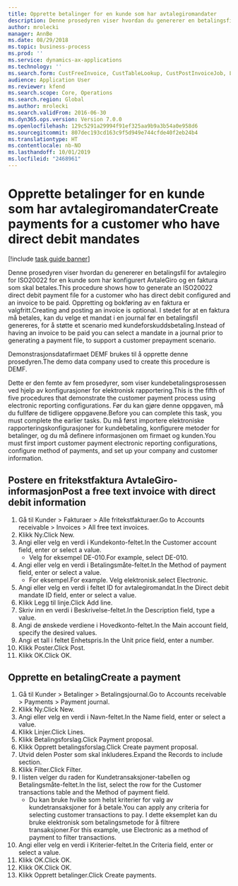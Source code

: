 ```yaml
---
title: Opprette betalinger for en kunde som har avtalegiromandater
description: Denne prosedyren viser hvordan du genererer en betalingsfil for avtalegiro for ISO20022 for en kunde som har konfigurert AvtaleGiro og en faktura som skal betales.
author: mrolecki
manager: AnnBe
ms.date: 08/29/2018
ms.topic: business-process
ms.prod: ''
ms.service: dynamics-ax-applications
ms.technology: ''
ms.search.form: CustFreeInvoice, CustTableLookup, CustPostInvoiceJob, LedgerJournalTable, LedgerJournalTransCustPaym, SysQueryForm, CustPaymProposalEdit, BankAccountTableLookUp
audience: Application User
ms.reviewer: kfend
ms.search.scope: Core, Operations
ms.search.region: Global
ms.author: mrolecki
ms.search.validFrom: 2016-06-30
ms.dyn365.ops.version: Version 7.0.0
ms.openlocfilehash: 129c5291a29994f91ef325aa9b9a3b54a0e958d6
ms.sourcegitcommit: 807dec193cd163c9f5d949e744cfde40f2eb24b4
ms.translationtype: HT
ms.contentlocale: nb-NO
ms.lasthandoff: 10/01/2019
ms.locfileid: "2468961"
---
```

# <a name="create-payments-for-a-customer-who-have-direct-debit-mandates"></a><span data-ttu-id="7fbad-103">Opprette betalinger for en kunde som har avtalegiromandater</span><span class="sxs-lookup"><span data-stu-id="7fbad-103">Create payments for a customer who have direct debit mandates</span></span>

[!include [task guide banner](../../includes/task-guide-banner.md)]

<span data-ttu-id="7fbad-104">Denne prosedyren viser hvordan du genererer en betalingsfil for avtalegiro for ISO20022 for en kunde som har konfigurert AvtaleGiro og en faktura som skal betales.</span><span class="sxs-lookup"><span data-stu-id="7fbad-104">This procedure shows how to generate an ISO20022 direct debit payment file for a customer who has direct debit configured and an invoice to be paid.</span></span> <span data-ttu-id="7fbad-105">Oppretting og bokføring av en faktura er valgfritt.</span><span class="sxs-lookup"><span data-stu-id="7fbad-105">Creating and posting an invoice is optional.</span></span> <span data-ttu-id="7fbad-106">I stedet for at en faktura må betales, kan du velge et mandat i en journal før en betalingsfil genereres, for å støtte et scenario med kundeforskuddsbetaling.</span><span class="sxs-lookup"><span data-stu-id="7fbad-106">Instead of having an invoice to be paid you can select a mandate in a journal prior to generating a payment file, to support a customer prepayment scenario.</span></span>



<span data-ttu-id="7fbad-107">Demonstrasjonsdatafirmaet DEMF brukes til å opprette denne prosedyren.</span><span class="sxs-lookup"><span data-stu-id="7fbad-107">The demo data company used to create this procedure is DEMF.</span></span>



<span data-ttu-id="7fbad-108">Dette er den femte av fem prosedyrer, som viser kundebetalingsprosessen ved hjelp av konfigurasjoner for elektronisk rapportering.</span><span class="sxs-lookup"><span data-stu-id="7fbad-108">This is the fifth of five procedures that demonstrate the customer payment process using electronic reporting configurations.</span></span> <span data-ttu-id="7fbad-109">Før du kan gjøre denne oppgaven, må du fullføre de tidligere oppgavene.</span><span class="sxs-lookup"><span data-stu-id="7fbad-109">Before you can complete this task, you must complete the earlier tasks.</span></span> <span data-ttu-id="7fbad-110">Du må først importere elektroniske rapporteringskonfigurasjoner for kundebetaling, konfigurere metoder for betalinger, og du må definere informasjonen om firmaet og kunden.</span><span class="sxs-lookup"><span data-stu-id="7fbad-110">You must first import customer payment electronic reporting configurations, configure method of payments, and set up your company and customer information.</span></span> 


## <a name="post-a-free-text-invoice-with-direct-debit-information"></a><span data-ttu-id="7fbad-111">Postere en fritekstfaktura AvtaleGiro-informasjon</span><span class="sxs-lookup"><span data-stu-id="7fbad-111">Post a free text invoice with direct debit information</span></span>
1. <span data-ttu-id="7fbad-112">Gå til Kunder > Fakturaer > Alle fritekstfakturaer.</span><span class="sxs-lookup"><span data-stu-id="7fbad-112">Go to Accounts receivable > Invoices > All free text invoices.</span></span>
2. <span data-ttu-id="7fbad-113">Klikk Ny.</span><span class="sxs-lookup"><span data-stu-id="7fbad-113">Click New.</span></span>
3. <span data-ttu-id="7fbad-114">Angi eller velg en verdi i Kundekonto-feltet.</span><span class="sxs-lookup"><span data-stu-id="7fbad-114">In the Customer account field, enter or select a value.</span></span>
    * <span data-ttu-id="7fbad-115">Velg for eksempel DE-010.</span><span class="sxs-lookup"><span data-stu-id="7fbad-115">For example, select DE-010.</span></span>  
4. <span data-ttu-id="7fbad-116">Angi eller velg en verdi i Betalingsmåte-feltet.</span><span class="sxs-lookup"><span data-stu-id="7fbad-116">In the Method of payment field, enter or select a value.</span></span>
    * <span data-ttu-id="7fbad-117">For eksempel.</span><span class="sxs-lookup"><span data-stu-id="7fbad-117">For example.</span></span> <span data-ttu-id="7fbad-118">Velg elektronisk.</span><span class="sxs-lookup"><span data-stu-id="7fbad-118">select Electronic.</span></span>  
5. <span data-ttu-id="7fbad-119">Angi eller velg en verdi i feltet ID for avtalegiromandat.</span><span class="sxs-lookup"><span data-stu-id="7fbad-119">In the Direct debit mandate ID field, enter or select a value.</span></span>
6. <span data-ttu-id="7fbad-120">Klikk Legg til linje.</span><span class="sxs-lookup"><span data-stu-id="7fbad-120">Click Add line.</span></span>
7. <span data-ttu-id="7fbad-121">Skriv inn en verdi i Beskrivelse-feltet.</span><span class="sxs-lookup"><span data-stu-id="7fbad-121">In the Description field, type a value.</span></span>
8. <span data-ttu-id="7fbad-122">Angi de ønskede verdiene i Hovedkonto-feltet.</span><span class="sxs-lookup"><span data-stu-id="7fbad-122">In the Main account field, specify the desired values.</span></span>
9. <span data-ttu-id="7fbad-123">Angi et tall i feltet Enhetspris.</span><span class="sxs-lookup"><span data-stu-id="7fbad-123">In the Unit price field, enter a number.</span></span>
10. <span data-ttu-id="7fbad-124">Klikk Poster.</span><span class="sxs-lookup"><span data-stu-id="7fbad-124">Click Post.</span></span>
11. <span data-ttu-id="7fbad-125">Klikk OK.</span><span class="sxs-lookup"><span data-stu-id="7fbad-125">Click OK.</span></span>

## <a name="create-a-payment"></a><span data-ttu-id="7fbad-126">Opprette en betaling</span><span class="sxs-lookup"><span data-stu-id="7fbad-126">Create a payment</span></span>
1. <span data-ttu-id="7fbad-127">Gå til Kunder > Betalinger > Betalingsjournal.</span><span class="sxs-lookup"><span data-stu-id="7fbad-127">Go to Accounts receivable > Payments > Payment journal.</span></span>
2. <span data-ttu-id="7fbad-128">Klikk Ny.</span><span class="sxs-lookup"><span data-stu-id="7fbad-128">Click New.</span></span>
3. <span data-ttu-id="7fbad-129">Angi eller velg en verdi i Navn-feltet.</span><span class="sxs-lookup"><span data-stu-id="7fbad-129">In the Name field, enter or select a value.</span></span>
4. <span data-ttu-id="7fbad-130">Klikk Linjer.</span><span class="sxs-lookup"><span data-stu-id="7fbad-130">Click Lines.</span></span>
5. <span data-ttu-id="7fbad-131">Klikk Betalingsforslag.</span><span class="sxs-lookup"><span data-stu-id="7fbad-131">Click Payment proposal.</span></span>
6. <span data-ttu-id="7fbad-132">Klikk Opprett betalingsforslag.</span><span class="sxs-lookup"><span data-stu-id="7fbad-132">Click Create payment proposal.</span></span>
7. <span data-ttu-id="7fbad-133">Utvid delen Poster som skal inkluderes.</span><span class="sxs-lookup"><span data-stu-id="7fbad-133">Expand the Records to include section.</span></span>
8. <span data-ttu-id="7fbad-134">Klikk Filter.</span><span class="sxs-lookup"><span data-stu-id="7fbad-134">Click Filter.</span></span>
9. <span data-ttu-id="7fbad-135">I listen velger du raden for Kundetransaksjoner-tabellen og Betalingsmåte-feltet.</span><span class="sxs-lookup"><span data-stu-id="7fbad-135">In the list, select the row for the Customer transactions table and the Method of payment field.</span></span>
    * <span data-ttu-id="7fbad-136">Du kan bruke hvilke som helst kriterier for valg av kundetransaksjoner for å betale.</span><span class="sxs-lookup"><span data-stu-id="7fbad-136">You can apply any criteria for selecting customer transactions to pay.</span></span> <span data-ttu-id="7fbad-137">I dette eksemplet kan du bruke elektronisk som betalingsmetode for å filtrere transaksjoner.</span><span class="sxs-lookup"><span data-stu-id="7fbad-137">For this example, use Electronic as a method of payment to filter transactions.</span></span>  
10. <span data-ttu-id="7fbad-138">Angi eller velg en verdi i Kriterier-feltet.</span><span class="sxs-lookup"><span data-stu-id="7fbad-138">In the Criteria field, enter or select a value.</span></span>
11. <span data-ttu-id="7fbad-139">Klikk OK.</span><span class="sxs-lookup"><span data-stu-id="7fbad-139">Click OK.</span></span>
12. <span data-ttu-id="7fbad-140">Klikk OK.</span><span class="sxs-lookup"><span data-stu-id="7fbad-140">Click OK.</span></span>
13. <span data-ttu-id="7fbad-141">Klikk Opprett betalinger.</span><span class="sxs-lookup"><span data-stu-id="7fbad-141">Click Create payments.</span></span>
